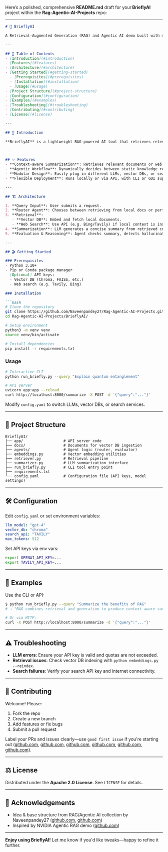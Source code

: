 Here’s a polished, comprehensive **README.md** draft for your **BrieflyAI** project within the **Rag-Agentic-AI-Projects** repo:

---

````markdown
# 🧠 BrieflyAI

A Retrieval-Augmented Generation (RAG) and Agentic AI demo built with modern LLM frameworks, designed to fetch context from documents/web and generate concise summaries.

---

## 🚀 Table of Contents
- [Introduction](#introduction)  
- [Features](#features)  
- [Architecture](#architecture)  
- [Getting Started](#getting-started)  
  - [Prerequisites](#prerequisites)  
  - [Installation](#installation)  
  - [Usage](#usage)  
- [Project Structure](#project-structure)  
- [Configuration](#configuration)  
- [Examples](#examples)  
- [Troubleshooting](#troubleshooting)  
- [Contributing](#contributing)  
- [License](#license)

---

## 🎯 Introduction

**BrieflyAI** is a lightweight RAG-powered AI tool that retrieves relevant information from a knowledge base or live web searches and generates concise summaries using an agentic decision-making flow :contentReference[oaicite:1]{index=1}.

---

## ✨ Features
- **Context-aware Summarization**: Retrieves relevant documents or web snippets then summarizes them briefly.
- **Agentic Workflow**: Dynamically decides between static knowledge retrieval and live web search.
- **Modular Design**: Easily plug in different LLMs, vector DBs, or search APIs.
- **Flexible Deployment**: Runs locally or via API, with CLI or GUI support for interaction.

---

## 🏗️ Architecture

1. **Query Input**: User submits a request.
2. **Router Agent**: Chooses between retrieving from local docs or performing web search.
3. **Retrieval**:
   - **Vector DB**: Embed and fetch local documents.
   - **Web Search**: Use API (e.g. Bing/Tavily) if local context is insufficient.
4. **Summarization**: LLM generates a concise summary from retrieved content.
5. **Evaluation & Reasoning**: Agent checks summary, detects hallucinations, and refines output.

---

## 🎬 Getting Started

### Prerequisites
- Python 3.10+  
- Pip or Conda package manager  
- [Optional] API keys:
  - Vector DB (Chroma, FAISS, etc.)
  - Web search (e.g. Tavily, Bing)

### Installation

```bash
# Clone the repository
git clone https://github.com/Naveenpandey27/Rag-Agentic-AI-Projects.git
cd Rag-Agentic-AI-Projects/BrieflyAI/

# Setup environment
python3 -m venv venv
source venv/bin/activate

# Install dependencies
pip install -r requirements.txt
````

### Usage

```bash
# Interactive CLI
python run_briefly.py --query "Explain quantum entanglement"

# API server
uvicorn app:app --reload
curl http://localhost:8000/summarize -X POST -d '{"query":"..."}'
```

Modify `config.yaml` to switch LLMs, vector DBs, or search services.

---

## 📁 Project Structure

```
BrieflyAI/
├── app/                  # API server code
├── docs/                 # Documents for vector DB ingestion
├── agents/               # Agent logic (router, evaluator)
├── embeddings.py         # Vector embedding utilities
├── retriever.py          # Retrieval pipeline
├── summarizer.py         # LLM summarization interface
├── run_briefly.py        # CLI tool entry point
├── requirements.txt
└── config.yaml           # Configuration file (API keys, model settings)
```

---

## 🛠️ Configuration

Edit `config.yaml` or set environment variables:

```yaml
llm_model: "gpt-4"
vector_db: "chroma"
search_api: "TAVILY"
max_tokens: 512
```

Set API keys via env vars:

```bash
export OPENAI_API_KEY=...
export TAVILY_API_KEY=...
```

---

## 🧪 Examples

Use the CLI or API:

```bash
$ python run_briefly.py --query "Summarize the benefits of RAG"
# → "RAG combines retrieval and generation to produce context-aware summaries..."

# Or via HTTP:
curl -X POST http://localhost:8000/summarize -d '{"query":"..."}'
```

---

## ⚠️ Troubleshooting

* **LLM errors**: Ensure your API key is valid and quotas are not exceeded.
* **Retrieval issues**: Check vector DB indexing with `python embeddings.py --reindex`.
* **Search failures**: Verify your search API key and internet connectivity.

---

## 🤝 Contributing

Welcome! Please:

1. Fork the repo
2. Create a new branch
3. Add features or fix bugs
4. Submit a pull request

Label your PRs and issues clearly—use `good first issue` if you're starting out ([github.com][1], [github.com][2], [github.com][3], [github.com][4], [github.com][5], [github.com][6]).

---

## ⚖️ License

Distributed under the **Apache 2.0 License**. See `LICENSE` for details.

---

## 🙌 Acknowledgements

* Idea & base structure from RAG/Agentic AI collection by Naveenpandey27 ([github.com][3], [github.com][5])
* Inspired by NVIDIA Agentic RAG demo ([github.com][3])

---

**Enjoy using BrieflyAI!** Let me know if you'd like tweaks—happy to refine it further.

[1]: https://github.com/athina-ai/rag-cookbooks/blob/main/agentic_rag_techniques/basic_agentic_rag.ipynb?utm_source=chatgpt.com "rag-cookbooks/agentic_rag_techniques/basic_agentic_rag.ipynb ... - GitHub"
[2]: https://github.com/topics/retrieval-augmented-generation?utm_source=chatgpt.com "retrieval-augmented-generation · GitHub Topics · GitHub"
[3]: https://github.com/NVIDIA/workbench-example-agentic-rag?utm_source=chatgpt.com "NVIDIA/workbench-example-agentic-rag - GitHub"
[4]: https://github.com/AndrewNgo-ini/agentic_rag?utm_source=chatgpt.com "GitHub - AndrewNgo-ini/agentic_rag: A fully custom chatbot built with ..."
[5]: https://github.com/Naveenpandey27/Rag-Agentic-AI-Projects/labels?utm_source=chatgpt.com "Naveenpandey27/Rag-Agentic-AI-Projects - GitHub"
[6]: https://github.com/abdulsaboorbasit/Agentic-AI-Projects?utm_source=chatgpt.com "abdulsaboorbasit/Agentic-AI-Projects - GitHub"
